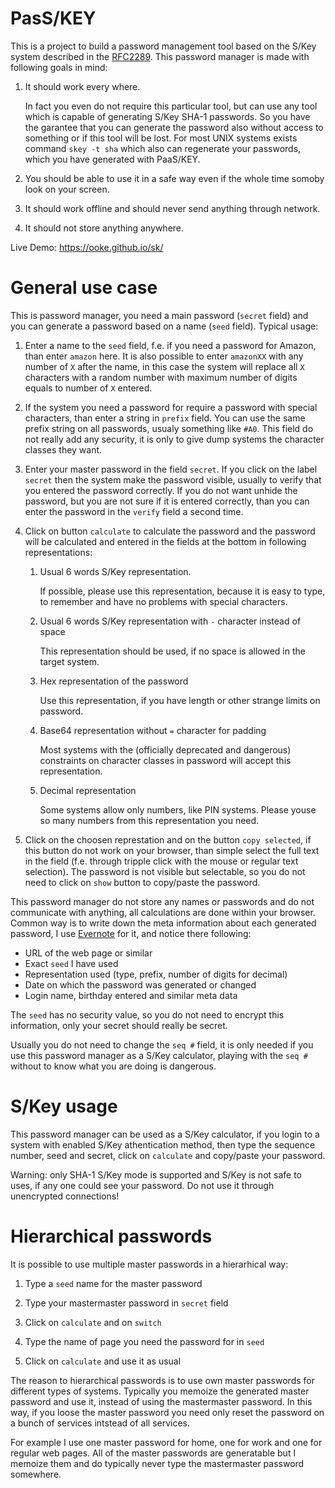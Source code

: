 # PasS/KEY

This is a project to build a password management tool based on the
S/Key system described in the
[RFC2289](https://tools.ietf.org/html/rfc2289). This password manager
is made with following goals in mind:

1. It should work every where.

   In fact you even do not require this particular tool, but can use
   any tool which is capable of generating S/Key SHA-1 passwords. So
   you have the garantee that you can generate the password also
   without access to something or if this tool will be lost. For most
   UNIX systems exists command `skey -t sha` which also can regenerate
   your passwords, which you have generated with PaaS/KEY.
   
1. You should be able to use it in a safe way even if the whole time
   somoby look on your screen.
   
1. It should work offline and should never send anything through
   network.
   
1. It should not store anything anywhere.

Live Demo: https://ooke.github.io/sk/

# General use case

This is password manager, you need a main password (`secret` field)
and you can generate a password based on a name (`seed`
field). Typical usage:

1. Enter a name to the `seed` field, f.e. if you need a password for
   Amazon, than enter `amazon` here. It is also possible to enter
   `amazonXX` with any number of `X` after the name, in this case the
   system will replace all `X` characters with a random number with
   maximum number of digits equals to number of `X` entered.
   
1. If the system you need a password for require a password with
   special characters, than enter a string in `prefix` field. You can
   use the same prefix string on all passwords, usualy something like
   `#A0`. This field do not really add any security, it is only to
   give dump systems the character classes they want.
   
1. Enter your master password in the field `secret`. If you click on
   the label `secret` then the system make the password visible,
   usually to verify that you entered the password correctly. If you
   do not want unhide the password, but you are not sure if it is
   entered correctly, than you can enter the password in the `verify`
   field a second time.

1. Click on button `calculate` to calculate the password and the
   password will be calculated and entered in the fields at the
   bottom in following representations:
   
   1. Usual 6 words S/Key representation.

      If possible, please use this representation, because it is easy
      to type, to remember and have no problems with special
      characters.
  
   1. Usual 6 words S/Key representation with `-` character instead of
      space
      
      This representation should be used, if no space is allowed in
      the target system.
      
   1. Hex representation of the password
   
      Use this representation, if you have length or other strange
      limits on password.
   
   1. Base64 representation without `=` character for padding
   
      Most systems with the (officially deprecated and dangerous)
      constraints on character classes in password will accept this
      representation.
   
   1. Decimal representation
   
      Some systems allow only numbers, like PIN systems. Please youse
      so many numbers from this representation you need.
      
1. Click on the choosen represtation and on the button `copy
   selected`, if this button do not work on your browser, than simple
   select the full text in the field (f.e. through tripple click with
   the mouse or regular text selection). The password is not visible
   but selectable, so you do not need to click on `show` button to
   copy/paste the password.

This password manager do not store any names or passwords and do not
communicate with anything, all calculations are done within your
browser. Common way is to write down the meta information about each
generated password, I use [Evernote](http://www.evernote.com) for it,
and notice there following:

- URL of the web page or similar
- Exact `seed` I have used
- Representation used (type, prefix, number of digits for decimal)
- Date on which the password was generated or changed
- Login name, birthday entered and similar meta data

The `seed` has no security value, so you do not need to encrypt this
information, only your secret should really be secret.

Usually you do not need to change the `seq #` field, it is only needed
if you use this password manager as a S/Key calculator, playing with
the `seq #` without to know what you are doing is dangerous.

# S/Key usage

This password manager can be used as a S/Key calculator, if you login
to a system with enabled S/Key athentication method, then type the
sequence number, seed and secret, click on `calculate` and copy/paste
your password.

Warning: only SHA-1 S/Key mode is supported and S/Key is not safe to
uses, if any one could see your password. Do not use it through
unencrypted connections!

# Hierarchical passwords

It is possible to use multiple master passwords in a hierarhical way:

1. Type a `seed` name for the master password

1. Type your mastermaster password in `secret` field

1. Click on `calculate` and on `switch`

1. Type the name of page you need the password for in `seed`

1. Click on `calculate` and use it as usual

The reason to hierarchical passwords is to use own master passwords
for different types of systems. Typically you memoize the generated
master password and use it, instead of using the mastermaster
password. In this way, if you loose the master password you need only
reset the password on a bunch of services intstead of all services.

For example I use one master password for home, one for work and one
for regular web pages. All of the master passwords are generatable
but I memoize them and do typically never type the mastermaster
password somewhere.
